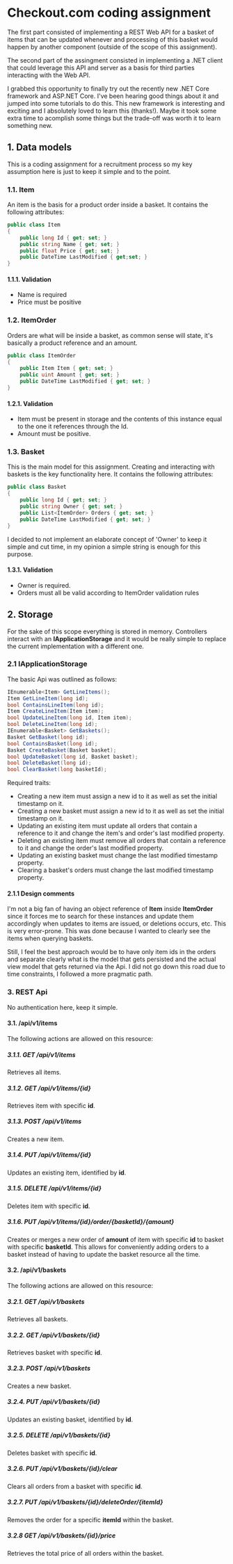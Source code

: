 # Checkout.com coding assignment

The first part consisted of implementing a REST Web API for a basket of items that can be updated whenever and processing of this basket would happen by another component (outside of the scope of this assignment).

The second part of the assingment consisted in implementing a .NET client that could leverage this API and server as a basis for third parties interacting with the Web API.

I grabbed this opportunity to finally try out the recently new .NET Core framework and ASP.NET Core. I've been hearing good things about it and jumped into some tutorials to do this. This new framework is interesting and exciting and I absolutely loved to learn this (thanks!). Maybe it took some extra time to acomplish some things but the trade-off was worth it to learn something new.

## 1. Data models

This is a coding assignment for a recruitment process so my key assumption here is just to keep it simple and to the point.

### 1.1. Item

An item is the basis for a product order inside a basket. It contains the following attributes:
```csharp
public class Item
{
    public long Id { get; set; }
    public string Name { get; set; }
    public float Price { get; set; }
    public DateTime LastModified { get;set; }
}
```

#### 1.1.1. Validation
* Name is required
* Price must be positive

### 1.2. ItemOrder

Orders are what will be inside a basket, as common sense will state, it's basically a product reference and an amount.
```csharp
public class ItemOrder
{
    public Item Item { get; set; }
    public uint Amount { get; set; }
    public DateTime LastModified { get; set; }
}
```

#### 1.2.1. Validation
* Item must be present in storage and the contents of this instance equal to the one it references through the Id.
* Amount must be positive.

### 1.3. Basket

This is the main model for this assignment. Creating and interacting with baskets is the key functionality here.
It contains the following attributes:
```csharp
public class Basket
{
    public long Id { get; set; }
    public string Owner { get; set; }
    public List<ItemOrder> Orders { get; set; }
    public DateTime LastModified { get; set; }
}
```

I decided to not implement an elaborate concept of 'Owner' to keep it simple and cut time, in my opinion a simple string is enough for this purpose.

#### 1.3.1. Validation
* Owner is required.
* Orders must all be valid according to ItemOrder validation rules

## 2. Storage

For the sake of this scope everything is stored in memory. Controllers interact with an **IApplicationStorage** and it would be really simple to replace the current implementation with a different one.

### 2.1 IApplicationStorage

The basic Api was outlined as follows:

```csharp
IEnumerable<Item> GetLineItems();
Item GetLineItem(long id);
bool ContainsLineItem(long id);
Item CreateLineItem(Item item);
bool UpdateLineItem(long id, Item item);
bool DeleteLineItem(long id);
IEnumerable<Basket> GetBaskets();
Basket GetBasket(long id);
bool ContainsBasket(long id);
Basket CreateBasket(Basket basket);
bool UpdateBasket(long id, Basket basket);
bool DeleteBasket(long id);
bool ClearBasket(long basketId);
```

Required traits:
* Creating a new item must assign a new id to it as well as set the initial timestamp on it.
* Creating a new basket must assign a new id to it as well as set the initial timestamp on it.
* Updating an existing item must update all orders that contain a reference to it and change the item's and order's last modified property.
* Deleting an existing item must remove all orders that contain a reference to it and change the order's last modified property.
* Updating an existing basket must change the last modified timestamp property.
* Clearing a basket's orders must change the last modified timestamp property.

#### 2.1.1 Design comments

I'm not a big fan of having an object reference of **Item** inside **ItemOrder** since it forces me to search for these instances and update them accordingly when updates to items are issued, or deletions occurs, etc. This is very error-prone. This was done because I wanted to clearly see the items when querying baskets.

Still, I feel the best approach would be to have only item ids in the orders and separate clearly what is the model that gets persisted and the actual view model that gets returned via the Api. I did not go down this road due to time constraints, I followed a more pragmatic path.

### 3. REST Api

No authentication here, keep it simple.

#### 3.1. /api/v1/items

The following actions are allowed on this resource:

##### 3.1.1. GET /api/v1/items
Retrieves all items.

##### 3.1.2. GET /api/v1/items/{id}
Retrieves item with specific **id**.

##### 3.1.3. POST /api/v1/items
Creates a new item.

##### 3.1.4. PUT /api/v1/items/{id}
Updates an existing item, identified by **id**.

##### 3.1.5. DELETE /api/v1/items/{id}
Deletes item with specific **id**.

##### 3.1.6. PUT /api/v1/items/{id}/order/{basketId}/{amount}
Creates or merges a new order of **amount** of item with specific **id** to basket with specific **basketId**.
This allows for conveniently adding orders to a basket instead of having to update the basket resource all the time.

#### 3.2. /api/v1/baskets

The following actions are allowed on this resource:

##### 3.2.1. GET /api/v1/baskets
Retrieves all baskets.

##### 3.2.2. GET /api/v1/baskets/{id}
Retrieves basket with specific **id**.

##### 3.2.3. POST /api/v1/baskets
Creates a new basket.

##### 3.2.4. PUT /api/v1/baskets/{id}
Updates an existing basket, identified by **id**.

##### 3.2.5. DELETE /api/v1/baskets/{id}
Deletes basket with specific **id**.

##### 3.2.6. PUT /api/v1/baskets/{id}/clear
Clears all orders from a basket with specific **id**.

##### 3.2.7. PUT /api/v1/baskets/{id}/deleteOrder/{itemId}
Removes the order for a specific **itemId** within the basket.

##### 3.2.8 GET /api/v1/baskets/{id}/price
Retrieves the total price of all orders within the basket.
